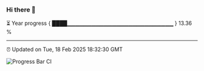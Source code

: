 ### Hi there 👋

⏳ Year progress { ████▁▁▁▁▁▁▁▁▁▁▁▁▁▁▁▁▁▁▁▁▁▁▁▁▁▁ } 13.36 %

---

⏰ Updated on Tue, 18 Feb 2025 18:32:30 GMT

![Progress Bar CI](https://github.com/DhruviPatel157/GitHub-Actions-Demo/workflows/Progress%20Bar%20CI/badge.svg)
